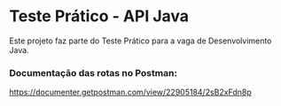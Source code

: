 # Teste Prático - API Java
Este projeto faz parte do Teste Prático para a vaga de Desenvolvimento Java.

### Documentação das rotas no Postman:
https://documenter.getpostman.com/view/22905184/2sB2xFdn8p
